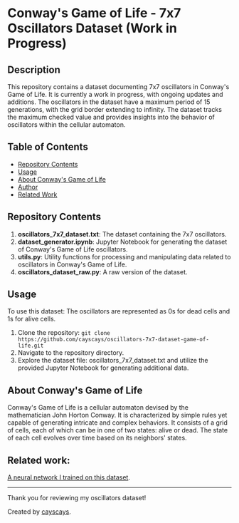 # Conway's Game of Life - 7x7 Oscillators Dataset (Work in Progress)

## Description

This repository contains a dataset documenting 7x7 oscillators in Conway's Game of Life. It is currently a work in progress, with ongoing updates and additions. The oscillators in the dataset have a maximum period of 15 generations, with the grid border extending to infinity. The dataset tracks the maximum checked value and provides insights into the behavior of oscillators within the cellular automaton.
     

## Table of Contents

- [Repository Contents](#repository-contents)
- [Usage](#usage)
- [About Conway's Game of Life](#about-conways-game-of-life)
- [Author](#author)
- [Related Work](#related-work)


## Repository Contents

1. **oscillators_7x7_dataset.txt**: The dataset containing the 7x7 oscillators.
2. **dataset_generator.ipynb**: Jupyter Notebook for generating the dataset of Conway's Game of Life oscillators.
3. **utils.py**: Utility functions for processing and manipulating data related to oscillators in Conway's Game of Life.
4. **oscillators_dataset_raw.py**: A raw version of the dataset.

## Usage
To use this dataset:
The oscillators are represented as 0s for dead cells and 1s for alive cells.

1. Clone the repository: `git clone https://github.com/cayscays/oscillators-7x7-dataset-game-of-life.git`
2. Navigate to the repository directory.
3. Explore the dataset file: oscillators_7x7_dataset.txt and utilize the provided Jupyter Notebook for generating additional data.

## About Conway's Game of Life

Conway's Game of Life is a cellular automaton devised by the mathematician John Horton Conway. It is characterized by simple rules yet capable of generating intricate and complex behaviors. It consists of a grid of cells, each of which can be in one of two states: alive or dead. The state of each cell evolves over time based on its neighbors' states.


## Related work:
[A neural network I trained on this dataset](https://github.com/cayscays/neural-network-from-scratch).

---

Thank you for reviewing my oscillators dataset!

Created by [cayscays](https://github.com/cayscays).
